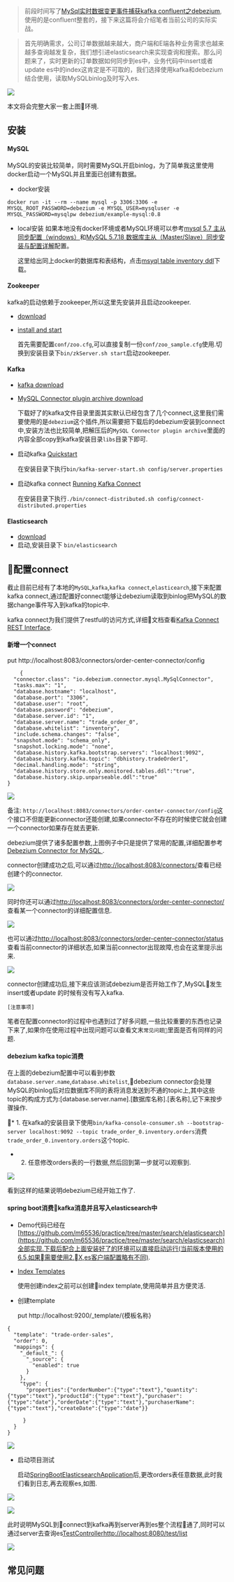 > 前段时间写了[MySql实时数据变更事件捕获kafka confluent之debezium](https://github.com/m65536/practice/blob/master/kafka/MySql%E5%AE%9E%E6%97%B6%E6%95%B0%E6%8D%AE%E5%8F%98%E6%9B%B4%E4%BA%8B%E4%BB%B6%E6%8D%95%E8%8E%B7kafka%20confluent%E4%B9%8Bdebezium.md),使用的是confluent整套的，接下来这篇将会介绍笔者当前公司的实际实战。

> 首先明确需求，公司订单数据越来越大，商户端和E端各种业务需求也越来越多查询越发复杂，我们想引进elasticsearch来实现查询和搜索。那么问题来了，实时更新的订单数据如何同步到es中，业务代码中insert或者update es中的index这肯定是不可取的，我们选择使用kafka和debezium结合使用，读取MySQLbinlog及时写入es.

![](https://github.com/m65536/resource/blob/master/image/kafka/MySQL-kafka-connect-debezium-es-0.png?raw=true)

 本文将会完整大家一套上图环境.

## 安装
#### MySQL
  MySQL的安装比较简单，同时需要MySQL开启binlog，为了简单我这里使用docker启动一个MySQL并且里面已创建有数据。
  
* docker安装
```aidl
docker run -it --rm --name mysql -p 3306:3306 -e MYSQL_ROOT_PASSWORD=debezium -e MYSQL_USER=mysqluser -e MYSQL_PASSWORD=mysqlpw debezium/example-mysql:0.8

```

* local安装
  如果本地没有docker环境或者MySQL环境可以参考[mysql 5.7 主从同步配置（windows）](https://blog.csdn.net/natahew/article/details/71122569)和[MySQL 5.7.18 数据库主从（Master/Slave）同步安装与配置详解](https://www.jishux.com/plus/view-641331-1.html)配置。
  
  这里给出同上docker的数据库和表结构，点击[msyql table inventory ddl](https://github.com/m65536/resource/blob/master/script/debezium/sql_ddl_0/inventory_ddl.sql)下载。

#### Zookeeper
  kafka的启动依赖于zookeeper,所以这里先安装并且启动zookeeper.
* [download](https://mirrors.tuna.tsinghua.edu.cn/apache/zookeeper/zookeeper-3.4.10/)

* [install and start](https://zookeeper.apache.org/doc/r3.4.13/zookeeperStarted.html)
  
  首先需要配置`conf/zoo.cfg`,可以直接复制一份`conf/zoo_sample.cfg`使用.切换到安装目录下`bin/zkServer.sh start`启动zookeeper.

#### Kafka
* [kafka download](https://kafka.apache.org/downloads)
* [MySQL Connector plugin archive download](https://repo1.maven.org/maven2/io/debezium/debezium-connector-mysql/0.8.3.Final/debezium-connector-mysql-0.8.3.Final-plugin.tar.gz)

  下载好了的kafka文件目录里面其实默认已经包含了几个connect,这里我们需要使用的是`debezium`这个插件,所以需要把下载后的debezium安装到connect中,安装方法也比较简单,把解压后的`MySQL Connector plugin archive`里面的内容全部copy到kafka安装目录`libs`目录下即可.

* 启动kafka [Quickstart](https://kafka.apache.org/quickstart)

  在安装目录下执行`bin/kafka-server-start.sh config/server.properties`

* 启动kafka connect [Running Kafka Connect
](https://kafka.apache.org/documentation/#connect)

  在安装目录下执行`./bin/connect-distributed.sh config/connect-distributed.properties`

#### Elasticsearch
* [download](https://www.elastic.co/cn/downloads/elasticsearch)
* 启动,安装目录下 `bin/elasticsearch`

## 配置connect
  截止目前已经有了本地的`MySQL`,`kafka`,`kafka connect`,`elasticearch`,接下来配置kafka connect,通过配置好connect能够让debezium读取到binlog把MySQL的数据change事件写入到kafka的topic中.

  kafka connect为我们提供了restful的访问方式,详细文档查看[Kafka Connect REST Interface](https://docs.confluent.io/current/connect/references/restapi.html).

#### 新增一个connect

  put http://localhost:8083/connectors/order-center-connector/config
  ```
      {
    "connector.class": "io.debezium.connector.mysql.MySqlConnector",
    "tasks.max": "1",
    "database.hostname": "localhost",
    "database.port": "3306",
    "database.user": "root",
    "database.password": "debezium",
    "database.server.id": "1",
    "database.server.name": "trade_order_0",
    "database.whitelist": "inventory",
    "include.schema.changes": "false",
    "snapshot.mode": "schema_only",
    "snapshot.locking.mode": "none",
    "database.history.kafka.bootstrap.servers": "localhost:9092",
    "database.history.kafka.topic": "dbhistory.tradeOrder1",
    "decimal.handling.mode": "string",
    "database.history.store.only.monitored.tables.ddl":"true",
    "database.history.skip.unparseable.ddl":"true"
  }
  ```
![](https://github.com/m65536/resource/blob/master/image/kafka/local_update_insert_config_debezium_0.png?raw=true)

备注: `http://localhost:8083/connectors/order-center-connector/config`这个接口不但能更新connector还能创建,如果connector不存在的时候使它就会创建一个connector如果存在就去更新.

debezium提供了诸多配置参数,上图例子中只是提供了常用的配置,详细配置参考[Debezium Connector for MySQL
](https://debezium.io/docs/connectors/mysql/).

connector创建成功之后,可以通过[http://localhost:8083/connectors/](http://localhost:8083/connectors/)查看已经创建个的connector.

![](https://github.com/m65536/resource/blob/master/image/kafka/local_connector_0.png?raw=true)

同时你还可以通过[http://localhost:8083/connectors/order-center-connector/](http://localhost:8083/connectors/order-center-connector/)查看某一个connector的详细配置信息.

![](https://github.com/m65536/resource/blob/master/image/kafka/local_connector_1.png?raw=true)

也可以通过[http://localhost:8083/connectors/order-center-connector/status](http://localhost:8083/connectors/order-center-connector/status)查看当前connector的详细状态,如果当前connector出现故障,也会在这里提示出来.

![](https://github.com/m65536/resource/blob/master/image/kafka/local_connector_2.png?raw=true)


connector创建成功后,接下来应该测试debezium是否开始工作了,MySQL发生insert或者update 的时候有没有写入kafka.

`[注意事项]`

  笔者在配置connector的过程中也遇到过了好多问题,一些比较重要的东西也记录下来了,如果你在使用过程中出现问题可以查看文末`常见问题`里面是否有同样的问题.

#### debezium kafka topic消费
  在上面的debezium配置中可以看到参数`database.server.name`,`database.whitelist`,debezium connector会处理MySQL的binlog后对应数据库不同的表将消息发送到不通的topic上,其中这些topic的构成方式为:[database.server.name].[数据库名称].[表名称],记下来按步骤操作.


* 1. 在kafka的安装目录下使用`bin/kafka-console-consumer.sh --bootstrap-server localhost:9092 --topic trade_order_0.inventory.orders`消费`trade_order_0.inventory.orders`这个topic.

* 2. 任意修改orders表的一行数据,然后回到第一步就可以观察到.

![](https://github.com/m65536/resource/blob/master/image/kafka/local_debezium_3.png?raw=true)

  看到这样的结果说明debezium已经开始工作了.

#### spring boot消费kafka消息并且写入elasticsearch中
  
* Demo代码已经在[https://github.com/m65536/practice/tree/master/search/elasticsearch](https://github.com/m65536/practice/tree/master/search/elasticsearch)全部实现.下载后配合上面安装好了的环境可以直接启动运行(当前版本使用的6.5,如果需要使用2.X,es客户端配置略有不同).

* [Index Templates](https://www.elastic.co/guide/en/elasticsearch/reference/current/indices-templates.html#indices-templates)

  使用创建index之前可以创建index template,使用简单并且方便灵活.

* 创建template

  put http://localhost:9200/_template/{模板名称}
```
{
  "template": "trade-order-sales",
  "order": 0,
  "mappings": {
    "_default_": {
      "_source": {
        "enabled": true
      }
    },
    "type": {
      "properties":{"orderNumber":{"type":"text"},"quantity":{"type":"text"},"productId":{"type":"text"},"purchaser":{"type":"date"},"orderDate":{"type":"text"},"purchaserName":{"type":"text"},"createDate":{"type":"date"}}
      
     }
  }
}
```
![](https://github.com/m65536/resource/blob/master/image/kafka/local_debezium_2.png?raw=true)

* 启动项目测试
  
  启动[SpringBootElasticsearchApplication](https://github.com/m65536/practice/blob/master/search/elasticsearch/src/main/java/top/moxingwang/elasticsearch/SpringBootElasticsearchApplication.java)后,更改orders表任意数据,此时我们看到日志,再去观察es,如图.

![](https://github.com/m65536/resource/blob/master/image/kafka/local_debezium_4.png?raw=true)

![](https://github.com/m65536/resource/blob/master/image/kafka/local_debezoim_5.png?raw=true)

  此时说明MySQL到connect到kafka再到server再到es整个流程通了,同时可以通过server去查询es[TestController](https://github.com/m65536/practice/blob/master/search/elasticsearch/src/main/java/top/moxingwang/elasticsearch/controller/TestController.java)[http://localhost:8080/test/list](http://localhost:8080/test/list)

![](https://github.com/m65536/resource/blob/master/image/kafka/local_debezium_6.png?raw=true)


## 常见问题
